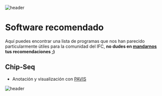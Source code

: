 
![header](/Tutoriales-IFC/assets/header.png)





















































# Software recomendado

Aquí puedes encontrar una lista de programas que nos han parecido particularmente útiles para la comunidad del IFC, __no dudes en [mandarnos](mailto:ubmi@ifc.unam.mx) tus recomendaciones ;)__

## Chip-Seq

- Anotación y visualización con [PAVIS](https://manticore.niehs.nih.gov/pavis2/annotate)







































![header](/Tutoriales-IFC/assets/header.png)

